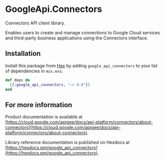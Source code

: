 # GoogleApi.Connectors

Connectors API client library.

Enables users to create and manage connections to Google Cloud services and third-party business applications using the Connectors interface.

## Installation

Install this package from [Hex](https://hex.pm) by adding
`google_api_connectors` to your list of dependencies in `mix.exs`:

```elixir
def deps do
  [{:google_api_connectors, "~> 0.8"}]
end
```

## For more information

Product documentation is available at [https://cloud.google.com/apigee/docs/api-platform/connectors/about-connectors](https://cloud.google.com/apigee/docs/api-platform/connectors/about-connectors).

Library reference documentation is published on Hexdocs at
[https://hexdocs.pm/google_api_connectors](https://hexdocs.pm/google_api_connectors).
